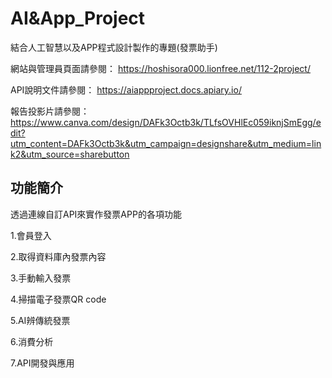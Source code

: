 # AI&App_Project


結合人工智慧以及APP程式設計製作的專題(發票助手)


網站與管理員頁面請參閱：
https://hoshisora000.lionfree.net/112-2project/

API說明文件請參閱：
https://aiappproject.docs.apiary.io/

報告投影片請參閱：
https://www.canva.com/design/DAFk3Octb3k/TLfsOVHlEc059iknjSmEgg/edit?utm_content=DAFk3Octb3k&utm_campaign=designshare&utm_medium=link2&utm_source=sharebutton

## 功能簡介
透過連線自訂API來實作發票APP的各項功能

1.會員登入

2.取得資料庫內發票內容

3.手動輸入發票

4.掃描電子發票QR code 

5.AI辨傳統發票

6.消費分析

7.API開發與應用
